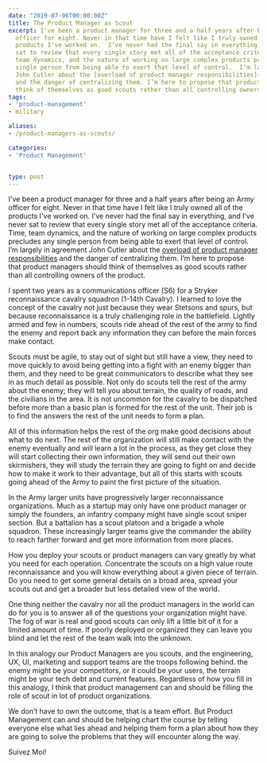 ```yaml
---
date: "2019-07-06T00:00:00Z"
title: The Product Manager as Scout
excerpt: I've been a product manager for three and a half years after being an Army
  officer for eight. Never in that time have I felt like I truly owned all of the
  products I've worked on.  I’ve never had the final say in everything, and I’ve never
  sat to review that every single story met all of the acceptance criteria. Time,
  team dynamics, and the nature of working on large complex products precludes any
  single person from being able to exert that level of control.  I’m largely in agreement
  John Cutler about the [overload of product manager responsibilities](https://hackernoon.com/we-need-fewer-product-managers-50e47dfd95a0)
  and the danger of centralizing them. I’m here to propose that product managers should
  think of themselves as good scouts rather than all controlling owners of the product.
tags: 
- 'product-management' 
- military

aliases: 
- /product-managers-as-scouts/

categories: 
- 'Product Management'


type: post
---
```


I've been a product manager for three and a half years after being an Army officer for eight. Never in that time have I felt like I truly owned all of the products I've worked on.  I’ve never had the final say in everything, and I’ve never sat to review that every single story met all of the acceptance criteria. Time, team dynamics, and the nature of working on large complex products precludes any single person from being able to exert that level of control.  I’m largely in agreement John Cutler about the [overload of product manager responsibilities](https://hackernoon.com/we-need-fewer-product-managers-50e47dfd95a0) and the danger of centralizing them. I’m here to propose that product managers should think of themselves as good scouts rather than all controlling owners of the product.

I spent two years as a communications officer (S6) for a Stryker reconnaissance cavalry squadron (1-14th Cavalry).  I learned to love the concept of the cavalry not just because they wear Stetsons and spurs, but because reconnaissance is a truly challenging role in the battlefield. Lightly armed and few in numbers, scouts ride ahead of the rest of the army to find the enemy and report back any information they can before the main forces make contact.

Scouts must be agile, to stay out of sight but still have a view, they need to move quickly to avoid being getting into a fight with an enemy bigger than them, and they need to be great communicators to describe what they see in as much detail as possible.  Not only do scouts tell the rest of the army about the enemy; they will tell you about terrain, the quality of roads, and the civilians in the area. It is not uncommon for the cavalry to be dispatched before more than a basic plan is formed for the rest of the unit.  Their job is to find the answers the rest of the unit needs to form a plan.

All of this information helps the rest of the org make good decisions about what to do next.  The rest of the organization will still make contact with the enemy eventually and will learn a lot in the process, as they get close they will start collecting their own information, they will send out their own skirmishers, they will study the terrain they are going to fight on and decide how to make it work to their advantage, but all of this starts with scouts going ahead of the Army to paint the first picture of the situation.  

In the Army larger units have progressively larger reconnaissance organizations. Much as a startup may only have one product manager or simply the founders, an infantry company might have single scout sniper section. But a battalion has a scout platoon and a brigade a whole squadron.  These increasingly larger teams give the commander the ability to reach farther forward and get more information from more places.

How you deploy your scouts or product managers can vary greatly by what you need for each operation.  Concentrate the scouts on a high value route reconnaissance and you will know everything about a given piece of terrain. Do you need to get some general details on a broad area, spread your scouts out and get a broader but less detailed view of the world.

One thing neither the cavalry nor all the product managers in the world can do for you is to answer all of the questions your organization might have. The fog of war is real and good scouts can only lift a little bit of it for a limited amount of time. If poorly deployed or organized they can leave you blind and let the rest of the team walk into the unknown.

In this analogy our Product Managers are you scouts, and the engineering, UX, UI, marketing and support teams are the troops following behind.  the enemy might be your competitors, or it could be your users, the terrain might be your tech debt and current features.  Regardless of how you fill in this analogy, I think that product management can and should be filling the role of scout in lot of product organizations.  

We don’t have to own the outcome, that is a team effort. But Product Management can and should be helping chart the course by telling everyone else what lies ahead and helping them form a plan about how they are going to solve the problems that they will encounter along the way.

Suivez Moi!
